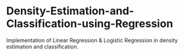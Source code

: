 # Density-Estimation-and-Classification-using-Regression
Implementation of Linear Regression &amp; Logistic Regression in density estimation and classification.
